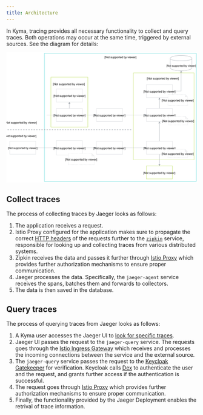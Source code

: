 ```yaml
---
title: Architecture
---
```



In Kyma, tracing provides all necessary functionality to collect and query traces. Both operations may occur at the same time, triggered by external sources. See the diagram for details: 

![Tracing architecture](./assets/tracing-architecture.svg)


## Collect traces

The process of collecting traces by Jaeger looks as follows:
 
1. The application receives a request.
2. Istio Proxy configured for the application makes sure to propagate the correct [HTTP headers](/components/tracing#details-propagate-http-headers) of the requests further to the [`zipkin`](https://zipkin.io/) service, responsible for looking up and collecting traces from various distributed systems.
3. Zipkin receives the data and passes it further through [Istio Proxy](https://github.com/istio/proxy) which provides further authorization mechanisms to ensure proper communication. 
4. Jaeger processes the data. Specifically, the  `jaeger-agent` service receives the spans, batches them and forwards to collectors. 
5. The data is then saved in the database.

## Query traces

The process of querying traces from Jaeger looks as follows:

1. A Kyma user accesses the Jaeger UI to [look for specific traces](/components/tracing#details-search-for-traces).
2. Jaeger UI passes the request to the `jaeger-query` service. The requests goes through the [Istio Ingress Gateway](https://kyma-project.io/docs/components/application-connector/#architecture-application-connector-components-istio-ingress-gateway) which receives and processes the incoming connections between the service and the external source.
3. The `jaeger-query` service passes the request to the [Keycloak Gatekeeper](https://github.com/keycloak/keycloak-gatekeeper) for verification. Keycloak calls [Dex](https://github.com/dexidp/dex) to authenticate the user and the request, and grants further access if the authentication is successful. 
4. The request goes through [Istio Proxy](https://github.com/istio/proxy) which provides further authorization mechanisms to ensure proper communication. 
5. Finally, the functionality provided by the Jaeger Deployment enables the retrival of trace information. 






